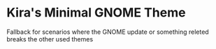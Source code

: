 # Kira's Minimal GNOME Theme

Fallback for scenarios where the GNOME update or something releted breaks the other used themes
